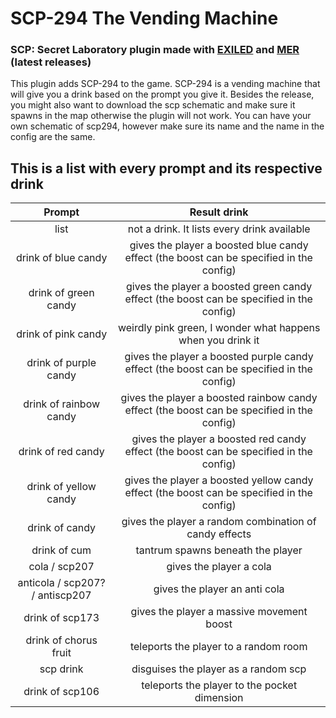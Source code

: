 # SCP-294 The Vending Machine
### SCP: Secret Laboratory plugin made with [EXILED](https://github.com/Exiled-Team/EXILED) and [MER](https://github.com/Michal78900/MapEditorReborn) (latest releases)
This plugin adds SCP-294 to the game. SCP-294 is a vending machine that will give you a drink based on the prompt you give it.
Besides the release, you might also want to download the scp schematic and make sure it spawns in the map otherwise the plugin will not work.
You can have your own schematic of scp294, however make sure its name and the name in the config are the same.
## This is a list with every prompt and its respective drink <a name="prompts"></a>
| Prompt   |  Result drink  |
| :------: | :------------: |
| list | not a drink. It lists every drink available |
| drink of blue candy | gives the player a boosted blue candy effect (the boost can be specified in the config) |
| drink of green candy | gives the player a boosted green candy effect (the boost can be specified in the config) | 
| drink of pink candy | weirdly pink green, I wonder what happens when you drink it |
| drink of purple candy | gives the player a boosted purple candy effect (the boost can be specified in the config) |
| drink of rainbow candy | gives the player a boosted rainbow candy effect (the boost can be specified in the config) |
| drink of red candy | gives the player a boosted red candy effect (the boost can be specified in the config) |
| drink of yellow candy | gives the player a boosted yellow candy effect (the boost can be specified in the config) |
| drink of candy | gives the player a random combination of candy effects |
| drink of cum | tantrum spawns beneath the player |
| cola / scp207 | gives the player a cola |
| anticola / scp207? / antiscp207 | gives the player an anti cola |
| drink of scp173 | gives the player a massive movement boost |
| drink of chorus fruit | teleports the player to a random room |
| scp drink | disguises the player as a random scp |
| drink of scp106 | teleports the player to the pocket dimension |


